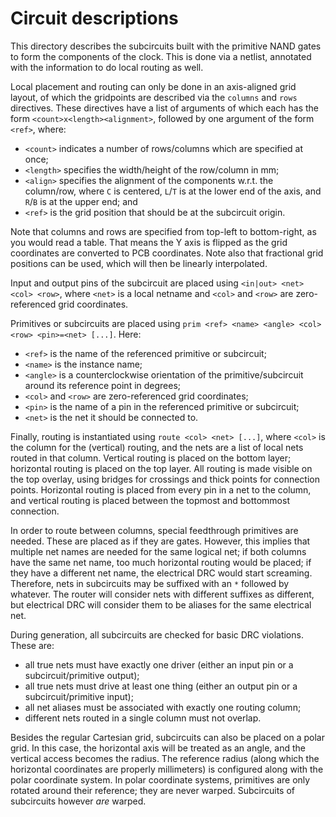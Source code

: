 Circuit descriptions
====================

This directory describes the subcircuits built with the primitive NAND gates to
form the components of the clock. This is done via a netlist, annotated with
the information to do local routing as well.

Local placement and routing can only be done in an axis-aligned grid layout, of
which the gridpoints are described via the `columns` and `rows` directives.
These directives have a list of arguments of which each has the form
`<count>x<length><alignment>`, followed by one argument of the form `<ref>`,
where:

 - `<count>` indicates a number of rows/columns which are specified at once;
 - `<length>` specifies the width/height of the row/column in mm;
 - `<align>` specifies the alignment of the components w.r.t. the column/row,
   where `C` is centered, `L`/`T` is at the lower end of the axis, and `R`/`B`
   is at the upper end; and
 - `<ref>` is the grid position that should be at the subcircuit origin.

Note that columns and rows are specified from top-left to bottom-right, as you
would read a table. That means the Y axis is flipped as the grid coordinates
are converted to PCB coordinates. Note also that fractional grid positions can
be used, which will then be linearly interpolated.

Input and output pins of the subcircuit are placed using
`<in|out> <net> <col> <row>`, where `<net>` is a local netname and `<col>` and
`<row>` are zero-referenced grid coordinates.

Primitives or subcircuits are placed using
`prim <ref> <name> <angle> <col> <row> <pin>=<net> [...]`. Here:

 - `<ref>` is the name of the referenced primitive or subcircuit;
 - `<name>` is the instance name;
 - `<angle>` is a counterclockwise orientation of the primitive/subcircuit
   around its reference point in degrees;
 - `<col>` and `<row>` are zero-referenced grid coordinates;
 - `<pin>` is the name of a pin in the referenced primitive or subcircuit;
 - `<net>` is the net it should be connected to.

Finally, routing is instantiated using `route <col> <net> [...]`, where
`<col>` is the column for the (vertical) routing, and the nets are a list of
local nets routed in that column. Vertical routing is placed on the bottom
layer; horizontal routing is placed on the top layer. All routing is made
visible on the top overlay, using bridges for crossings and thick points for
connection points. Horizontal routing is placed from every pin in a net to
the column, and vertical routing is placed between the topmost and bottommost
connection.

In order to route between columns, special feedthrough primitives are needed.
These are placed as if they are gates. However, this implies that multiple
net names are needed for the same logical net; if both columns have the same
net name, too much horizontal routing would be placed; if they have a
different net name, the electrical DRC would start screaming. Therefore, nets
in subcircuits may be suffixed with an `*` followed by whatever. The router
will consider nets with different suffixes as different, but electrical DRC
will consider them to be aliases for the same electrical net.

During generation, all subcircuits are checked for basic DRC violations. These
are:

 - all true nets must have exactly one driver (either an input pin or a
   subcircuit/primitive output);
 - all true nets must drive at least one thing (either an output pin or a
   subcircuit/primitive input);
 - all net aliases must be associated with exactly one routing column;
 - different nets routed in a single column must not overlap.

Besides the regular Cartesian grid, subcircuits can also be placed on a polar
grid. In this case, the horizontal axis will be treated as an angle, and the
vertical access becomes the radius. The reference radius (along which the
horizontal coordinates are properly millimeters) is configured along with the
polar coordinate system. In polar coordinate systems, primitives are only
rotated around their reference; they are never warped. Subcircuits of
subcircuits however *are* warped.
